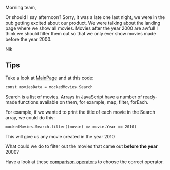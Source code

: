 Morning team,

Or should I say afternoon? Sorry, it was a late one last night, we were in the pub getting excited about our product.
We were talking about the landing page where we show all movies. Movies after the year 2000 are awful! I think
we should filter them out so that we only ever show movies made before the year 2000.

Nik

## Tips

Take a look at [MainPage](../src/pages/MainPage.jsx) and at this code:

`const moviesData = mockedMovies.Search`

Search is a list of movies. [Arrays](https://developer.mozilla.org/en-US/docs/Web/JavaScript/Reference/Global_Objects/Array) in JavaScript have a number of ready-made functions available on them, for example,
map, filter, forEach.

For example, if we wanted to print the title of each movie in the Search array, we could do this:

`mockedMovies.Search.filter((movie) => movie.Year == 2010)`

This will give us any movie created in the year 2010

What could we do to filter out the movies that came out **before the year** 2000?

Have a look at these [comparison operators](https://www.w3schools.com/js/js_comparisons.asp) to choose the correct operator.

